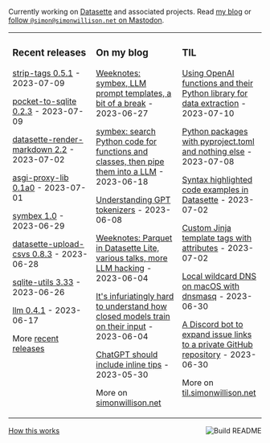 Currently working on [Datasette](https://datasette.io/) and associated projects. Read [my blog](https://simonwillison.net/) or <a href="https://fedi.simonwillison.net/@simon">follow `@simon@simonwillison.net` on Mastodon</a>.

<table><tr><td valign="top" width="33%">

### Recent releases
<!-- recent_releases starts -->
[strip-tags 0.5.1](https://github.com/simonw/strip-tags/releases/tag/0.5.1) - 2023-07-09

[pocket-to-sqlite 0.2.3](https://github.com/dogsheep/pocket-to-sqlite/releases/tag/0.2.3) - 2023-07-09

[datasette-render-markdown 2.2](https://github.com/simonw/datasette-render-markdown/releases/tag/2.2) - 2023-07-02

[asgi-proxy-lib 0.1a0](https://github.com/simonw/asgi-proxy-lib/releases/tag/0.1a0) - 2023-07-01

[symbex 1.0](https://github.com/simonw/symbex/releases/tag/1.0) - 2023-06-29

[datasette-upload-csvs 0.8.3](https://github.com/simonw/datasette-upload-csvs/releases/tag/0.8.3) - 2023-06-28

[sqlite-utils 3.33](https://github.com/simonw/sqlite-utils/releases/tag/3.33) - 2023-06-26

[llm 0.4.1](https://github.com/simonw/llm/releases/tag/0.4.1) - 2023-06-17
<!-- recent_releases ends -->
More [recent releases](https://github.com/simonw/simonw/blob/main/releases.md)
</td><td valign="top" width="34%">

### On my blog
<!-- blog starts -->
[Weeknotes: symbex, LLM prompt templates, a bit of a break](http://simonwillison.net/2023/Jun/27/weeknotes/) - 2023-06-27

[symbex: search Python code for functions and classes, then pipe them into a LLM](http://simonwillison.net/2023/Jun/18/symbex/) - 2023-06-18

[Understanding GPT tokenizers](http://simonwillison.net/2023/Jun/8/gpt-tokenizers/) - 2023-06-08

[Weeknotes: Parquet in Datasette Lite, various talks, more LLM hacking](http://simonwillison.net/2023/Jun/4/parquet-in-datasette-lite/) - 2023-06-04

[It's infuriatingly hard to understand how closed models train on their input](http://simonwillison.net/2023/Jun/4/closed-model-training/) - 2023-06-04

[ChatGPT should include inline tips](http://simonwillison.net/2023/May/30/chatgpt-inline-tips/) - 2023-05-30
<!-- blog ends -->
More on [simonwillison.net](https://simonwillison.net/)
</td><td valign="top" width="33%">

### TIL
<!-- tils starts -->
[Using OpenAI functions and their Python library for data extraction](https://til.simonwillison.net/gpt3/openai-python-functions-data-extraction) - 2023-07-10

[Python packages with pyproject.toml and nothing else](https://til.simonwillison.net/python/pyproject) - 2023-07-08

[Syntax highlighted code examples in Datasette](https://til.simonwillison.net/datasette/syntax-highlighted-code-examples) - 2023-07-02

[Custom Jinja template tags with attributes](https://til.simonwillison.net/jinja/custom-jinja-tags-with-attributes) - 2023-07-02

[Local wildcard DNS on macOS with dnsmasq](https://til.simonwillison.net/macos/wildcard-dns-dnsmasq) - 2023-06-30

[A Discord bot to expand issue links to a private GitHub repository](https://til.simonwillison.net/discord/discord-github-issues-bot) - 2023-06-30
<!-- tils ends -->
More on [til.simonwillison.net](https://til.simonwillison.net/)
</td></tr></table>

<a href="https://github.com/simonw/simonw/actions"><img src="https://github.com/simonw/simonw/workflows/Build%20README/badge.svg" align="right" alt="Build README"></a> <a href="https://simonwillison.net/2020/Jul/10/self-updating-profile-readme/">How this works</a>

